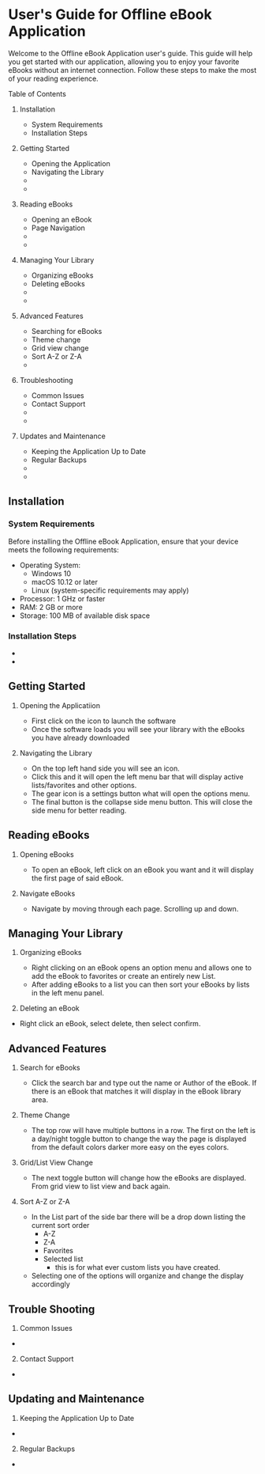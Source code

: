 # User's Guide for Offline eBook Application

Welcome to the Offline eBook Application user's guide. This guide will help you get started with our application, allowing you to enjoy your favorite eBooks without an internet connection. Follow these steps to make the most of your reading experience.

Table of Contents

1. Installation  
   - System Requirements
   - Installation Steps
   
   

2. Getting Started   
   - Opening the Application
   - Navigating the Library
   -
   -

3. Reading eBooks
   - Opening an eBook
   - Page Navigation
   -
   -
   
4. Managing Your Library
   - Organizing eBooks
   - Deleting eBooks
   -
   -

5. Advanced Features
   - Searching for eBooks
   - Theme change
   - Grid view change
   - Sort A-Z or Z-A
   -

6. Troubleshooting
   - Common Issues
   - Contact Support
   -
   -

7. Updates and Maintenance
   - Keeping the Application Up to Date
   - Regular Backups
   -
   -








## Installation

### System Requirements

Before installing the Offline eBook Application, ensure that your device meets the following requirements:

- Operating System: 
  - Windows 10 
  - macOS 10.12 or later 
  - Linux (system-specific requirements may apply)
- Processor: 1 GHz or faster
- RAM: 2 GB or more
- Storage: 100 MB of available disk space

### Installation Steps
- 
- 


## Getting Started

1. Opening the Applicatiion
    - First click on the icon to launch the software
    - Once the software loads you will see your library with the eBooks you have already downloaded

2. Navigating the Library
    - On the top left hand side you will see an icon. 
    - Click this and it will open the left menu bar that will display active lists/favorites and other options.
    - The gear icon is a settings button what will open the options menu.
    - The final button is the collapse side menu button. This will close the side menu for better reading.

## Reading eBooks

1. Opening eBooks
    - To open an eBook, left click on an eBook you want and it will display the first page of said eBook.

2. Navigate eBooks 
    - Navigate by moving through each page. Scrolling up and down.

## Managing Your Library

1. Organizing eBooks
    - Right clicking on an eBook opens an option menu and allows one to add the eBook to favorites or create an entirely new List.
    - After adding eBooks to a list you can then sort your eBooks by lists in the left menu panel. 

2. Deleting an eBook
- Right click an eBook, select delete, then select confirm.

## Advanced Features

1. Search for eBooks
    - Click the search bar and type out the name or Author of the eBook. If there is an eBook that matches it will display in the eBook library area.

2. Theme Change
    - The top row will have multiple buttons in a row. The first on the left is a day/night toggle button to change the way the page is displayed from the default colors darker more easy on the eyes colors.

3. Grid/List View Change
    - The next toggle button will change how the eBooks are displayed. From grid view to list view and back again.

4. Sort A-Z or Z-A
    - In the List part of the side bar there will be a drop down listing the current sort order
        - A-Z
        - Z-A
        - Favorites
        - Selected list
            - this is for what ever custom lists you have created.
    - Selecting one of the options will organize and change the display accordingly

## Trouble Shooting

1. Common Issues
- 

2. Contact Support
- 

## Updating and Maintenance

1. Keeping the Application Up to Date
- 

2. Regular Backups
- 